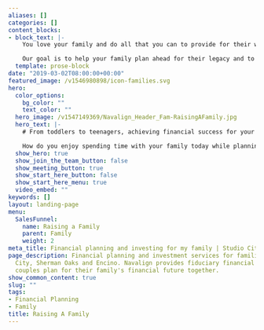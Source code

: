 ```yaml
---
aliases: []
categories: []
content_blocks:
- block_text: |-
    You love your family and do all that you can to provide for their well-being. We believe you deserve a team of financial experts who place your family’s best interest first and is aligned in helping you achieve financial peace of mind.

    Our goal is to help your family plan ahead for their legacy and to assist you in navigating financial goals together. We’d like to show you how you can benefit from our wealth of experience helping multiple generations of family clients achieve their life goals, with a purpose.
  template: prose-block
date: "2019-03-02T08:00:00+00:00"
featured_image: /v1546980898/icon-families.svg
hero:
  color_options:
    bg_color: ""
    text_color: ""
  hero_image: /v1547149369/Navalign_Header_Fam-RaisingAFamily.jpg
  hero_text: |-
    # From toddlers to teenagers, achieving financial success for your family comes with a unique set of opportunities and challenges.

    How do you enjoy spending time with your family today while planning ahead for the future? What could you do better to organize and manage your financial life? College funds? Our goal is to help your family turn plans into action with trusted financial advice and investment services that are aligned with your best interest.
  show_hero: true
  show_join_the_team_button: false
  show_meeting_button: true
  show_start_here_button: false
  show_start_here_menu: true
  video_embed: ""
keywords: []
layout: landing-page
menu:
  SalesFunnel:
    name: Raising a Family
    parent: Family
    weight: 2
meta_title: Financial planning and investing for my family | Studio City
page_description: Financial planning and investment services for families in Studio
  City, Sherman Oaks and Encino. Navalign provides fiduciary financial advice to help
  couples plan for their family's financial future together.
show_common_content: true
slug: ""
tags:
- Financial Planning
- Family
title: Raising A Family
---
```

